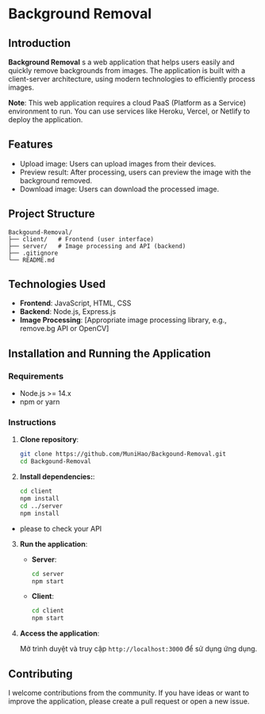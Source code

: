 
# Background Removal
## Introduction

**Background Removal** s a web application that helps users easily and quickly remove backgrounds from images. The application is built with a client-server architecture, using modern technologies to efficiently process images.

**Note**: This web application requires a cloud PaaS (Platform as a Service) environment to run. You can use services like Heroku, Vercel, or Netlify to deploy the application.

## Features

- Upload image: Users can upload images from their devices.
- Preview result: After processing, users can preview the image with the background removed.
- Download image: Users can download the processed image.



## Project Structure

```
Backgound-Removal/
├── client/   # Frontend (user interface)
├── server/   # Image processing and API (backend)
├── .gitignore
└── README.md
```

## Technologies Used

- **Frontend**: JavaScript, HTML, CSS
- **Backend**: Node.js, Express.js
- **Image Processing**: [Appropriate image processing library, e.g., remove.bg API or OpenCV]



## Installation and Running the Application

### Requirements

- Node.js >= 14.x
- npm or yarn

### Instructions

1. **Clone repository**:

   ```bash
   git clone https://github.com/MuniHao/Backgound-Removal.git
   cd Backgound-Removal
   ```

2. **Install dependencies:**:

   ```bash
   cd client
   npm install
   cd ../server
   npm install
   ```
  - please to check your API 

3. **Run the application**:

   - **Server**:

     ```bash
     cd server
     npm start
     ```

   - **Client**:

     ```bash
     cd client
     npm start
     ```

4. **Access the application**:

   Mở trình duyệt và truy cập `http://localhost:3000` để sử dụng ứng dụng.

## Contributing

I welcome contributions from the community. If you have ideas or want to improve the application, please create a pull request or open a new issue.

